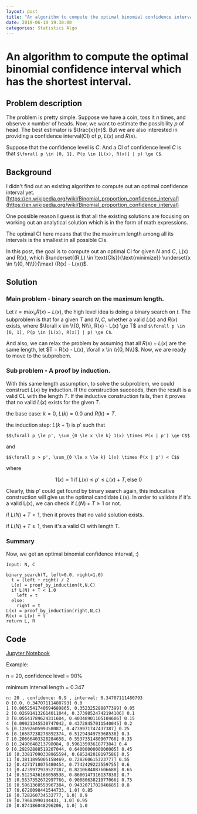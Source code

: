 ```yaml
---
layout: post
title: "An algorithm to compute the optimal binomial confidence interval"
date: 2019-06-10 19:30:00
categories: Statistics Algo
---
```


# An algorithm to compute the optimal binomial confidence interval which has the shortest interval.

## Problem description

The problem is pretty simple. Suppose we have a coin, toss it $n$ times, and observe $x$ number of heads. Now, we want to estimate the possibility $p$ of head. The best estimator is $\frac{x}{n}$. But we are also interested in providing a confidence interval(CI) of $p$, $L(x)$ and $R(x)$.

Suppose that the confidence level is $C$. And a CI of confidence level $C$ is that ```$\forall p \in [0, 1], P(p \in [L(x), R(x)] | p) \ge C$```.

## Background

I didn't find out an existing algorithm to compute out an optimal confidence interval yet. [https://en.wikipedia.org/wiki/Binomial_proportion_confidence_interval](https://en.wikipedia.org/wiki/Binomial_proportion_confidence_interval)

One possible reason I guess is that all the existing solutions are focusing on working out an analytical solution which is in the form of math expressions.

The optimal CI here means that the the maximum length among all its intervals is the smallest in all possible CIs.

In this post, the goal is to compute out an optimal CI for given $N$ and $C$, L(x) and R(x), which $\underset{(R,L) \in \text{CIs}}{\text{minimize}} \underset{x \in \\{0, N\\}}{\max}  (R(x) - L(x))$.

## Solution

### Main problem - binary search on the maximum length.

Let $t = \max_{x} R(x) - L(x)$, the high level idea is doing a binary search on $t$. The subproblem is that for a given $T$ and $N, C$, whether a valid $L(x)$ and $R(x)$ exists, where $\forall x \in \\{0, N\\}, R(x) - L(x) \ge T$ and ```$\forall p \in [0, 1], P(p \in [L(x), R(x)] | p) \ge C$```.

And also, we can relax the problem by assuming that all $R(x)-L(x)$ are the same length, let $T = R(x) - L(x), \forall x \in \\{0, N\\}$. Now, we are ready to move to the subprobem.

### Sub problem - A proof by induction.

With this same length assumption, to solve the subproblem, we could construct $L(x)$ by induction. If the construction succeeds, then the result is a valid CL with the length $T$. If the inductive construction fails, then it proves that no valid $L(x)$ exists for the given $T$.

the base case: $k = 0$, $L(k) = 0.0$ and $R(k) = T$.

the induction step: $L(k+1)$ is $p'$ such that 

```$$\forall p \le p', \sum_{0 \le x \le k} 1(x) \times P(x | p') \ge C$$```

and 

```$$\forall p > p', \sum_{0 \le x \le k} 1(x) \times P(x | p') < C$$```

where

$$1(x) = 1 \text{ if }  L(x) \le p' \le L(x) + T, \text{else }0$$

Clearly, this $p'$ could get found by binary search again, this inducative construction will give us the optimal candidate $L(x)$. In order to validate if it's a valid L(x), we can check if $L(N) + T \ge 1$ or not.

if $L(N) + T < 1$, then it proves that no valid solution exists.

if $L(N) + T \ge 1$, then it's a valid CI with length T.

### Summary

Now, we get an optimal binomial confidence interval, :) 
```
Input: N, C

binary_search(T, left=0.0, right=1.0)
  t = (left + right) / 2
  L(x) = proof_by_induction(t,N,C)
  if L(N) + T < 1.0
    left = t
  else:
    right = t
L(x) = proof_by_induction(right,N,C)
R(x) = L(x) + t
return L, R
```

## Code

[Jupyter Notebook](https://github.com/FiveEyes/ml-notebook/blob/master/statistical_inference/binomial_confidence_interval_v2.ipynb)

Example: 

n = 20, confidence level = 90%

minimum interval length = 0.347

```
n: 20 , confidence: 0.9 , interval: 0.34707111480793
0 [0.0, 0.34707111480793] 0.0
1 [0.0052541740694689865, 0.352325288877399] 0.05
2 [0.026914132614011044, 0.37398524742194106] 0.1
3 [0.05641789624311604, 0.40348901105104606] 0.15
4 [0.09021345530747042, 0.43728457011540045] 0.2
5 [0.1269260599358087, 0.4739971747437387] 0.25
6 [0.16587238278892374, 0.5129434975968538] 0.3
7 [0.20666403328284658, 0.5537351480907766] 0.35
8 [0.2490648213798084, 0.5961359361877384] 0.4
9 [0.29292888519207044, 0.6400000000000005] 0.45
10 [0.33817090338965594, 0.685242018197586] 0.5
11 [0.3811895005158469, 0.728260615323777] 0.55
12 [0.4271718075480454, 0.7742429223559755] 0.6
13 [0.4739972939527387, 0.8210684087606688] 0.65
14 [0.5129436168058538, 0.8600147316137838] 0.7
15 [0.5537352672997766, 0.9008063821077066] 0.75
16 [0.5961360553967384, 0.9432071702046685] 0.8
17 [0.6720098441544733, 1.0] 0.85
18 [0.728260734532777, 1.0] 0.9
19 [0.79683990144431, 1.0] 0.95
20 [0.874186048296206, 1.0] 1.0
```
